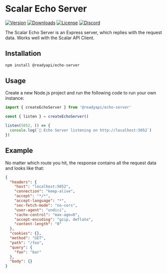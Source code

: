 # Scalar Echo Server

[![Version](https://img.shields.io/npm/v/%40scalar/echo-server)](https://www.npmjs.com/package/@readyapi/echo-server)
[![Downloads](https://img.shields.io/npm/dm/%40scalar/echo-server)](https://www.npmjs.com/package/@readyapi/echo-server)
[![License](https://img.shields.io/npm/l/%40scalar%2Fecho-server)](https://www.npmjs.com/package/@readyapi/echo-server)
[![Discord](https://img.shields.io/discord/1135330207960678410?style=flat&color=5865F2)](https://discord.gg/8HeZcRGPFS)

The Scalar Echo Server is an Express server, which replies with the request data. Works well with the Scalar API Client.

## Installation

```bash
npm install @readyapi/echo-server
```

## Usage

Create a new Node.js project and run the following code to run your own instance:

```ts
import { createEchoServer } from '@readyapi/echo-server'

const { listen } = createEchoServer()

listen(5052, () => {
  console.log(`🔁 Echo Server listening on http://localhost:5052`)
})
```

## Example

No matter which route you hit, the response contains all the request data and looks like that:

```json
{
  "headers": {
    "host": "localhost:5052",
    "connection": "keep-alive",
    "accept": "*/*",
    "accept-language": "*",
    "sec-fetch-mode": "no-cors",
    "user-agent": "undici",
    "cache-control": "max-age=0",
    "accept-encoding": "gzip, deflate",
    "content-length": "0"
  },
  "cookies": {},
  "method": "GET",
  "path": "/foo",
  "query": {
    "foo": "bar"
  },
  "body": {}
}
```
